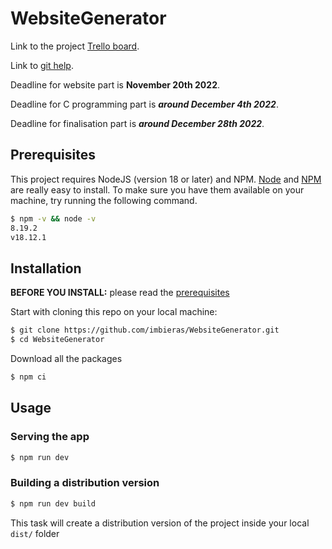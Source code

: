 # WebsiteGenerator

Link to the project [Trello board](https://trello.com/b/uUxYKlrv/website-generator).

Link to [git help](https://education.github.com/git-cheat-sheet-education.pdf).

Deadline for website part is **November 20th 2022**.

Deadline for C programming part is ***around December 4th 2022***.

Deadline for finalisation part is ***around December 28th 2022***.

## Prerequisites

This project requires NodeJS (version 18 or later) and NPM.
[Node](http://nodejs.org/) and [NPM](https://npmjs.org/) are really easy to install.
To make sure you have them available on your machine,
try running the following command.

```sh
$ npm -v && node -v
8.19.2
v18.12.1
```

## Installation

**BEFORE YOU INSTALL:** please read the [prerequisites](#prerequisites)

Start with cloning this repo on your local machine:

```sh
$ git clone https://github.com/imbieras/WebsiteGenerator.git
$ cd WebsiteGenerator
```

Download all the packages

```sh
$ npm ci
```

## Usage

### Serving the app

```sh
$ npm run dev
```

### Building a distribution version

```sh
$ npm run dev build
```

This task will create a distribution version of the project
inside your local `dist/` folder
